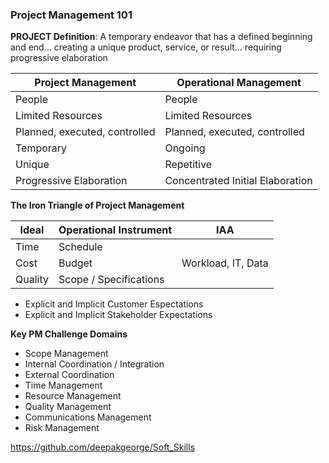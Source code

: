 ### Project Management 101

**PROJECT Definition**: A temporary endeavor that has a defined beginning and end... creating a unique product, service, or result... requiring progressive elaboration

| Project Management            | Operational Management           |
| ----------------------------- | -------------------------------- |
| People                        | People                           |
| Limited Resources             | Limited Resources                |
| Planned, executed, controlled | Planned, executed, controlled    |
| Temporary                     | Ongoing                          |
| Unique                        | Repetitive                       |
| Progressive Elaboration       | Concentrated Initial Elaboration |

**The Iron Triangle of Project Management**

| Ideal   | Operational Instrument | IAA                |
| ------- | ---------------------- | ------------------ |
| Time    | Schedule               |                    |
| Cost    | Budget                 | Workload, IT, Data |
| Quality | Scope / Specifications |                    |

- Explicit and Implicit Customer Espectations
- Explicit and Implicit Stakeholder Expectations


**Key PM Challenge Domains**

- Scope Management
- Internal Coordination / Integration
- External Coordination
- Time Management
- Resource Management
- Quality Management
- Communications Management
- Risk Management


https://github.com/deepakgeorge/Soft_Skills